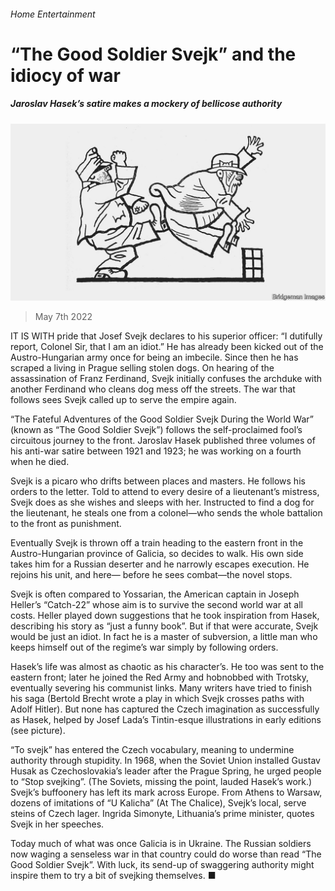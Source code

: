 ###### Home Entertainment

# “The Good Soldier Svejk” and the idiocy of war 

##### Jaroslav Hasek’s satire makes a mockery of bellicose authority 

![image](images/20220507_CUP004_0.jpg) 

> May 7th 2022 

IT IS WITH pride that Josef Svejk declares to his superior officer: “I dutifully report, Colonel Sir, that I am an idiot.” He has already been kicked out of the Austro-Hungarian army once for being an imbecile. Since then he has scraped a living in Prague selling stolen dogs. On hearing of the assassination of Franz Ferdinand, Svejk initially confuses the archduke with another Ferdinand who cleans dog mess off the streets. The war that follows sees Svejk called up to serve the empire again.

“The Fateful Adventures of the Good Soldier Svejk During the World War” (known as “The Good Soldier Svejk”) follows the self-proclaimed fool’s circuitous journey to the front. Jaroslav Hasek published three volumes of his anti-war satire between 1921 and 1923; he was working on a fourth when he died.


Svejk is a picaro who drifts between places and masters. He follows his orders to the letter. Told to attend to every desire of a lieutenant’s mistress, Svejk does as she wishes and sleeps with her. Instructed to find a dog for the lieutenant, he steals one from a colonel—who sends the whole battalion to the front as punishment.

Eventually Svejk is thrown off a train heading to the eastern front in the Austro-Hungarian province of Galicia, so decides to walk. His own side takes him for a Russian deserter and he narrowly escapes execution. He rejoins his unit, and here— before he sees combat—the novel stops.

Svejk is often compared to Yossarian, the American captain in Joseph Heller’s “Catch-22” whose aim is to survive the second world war at all costs. Heller played down suggestions that he took inspiration from Hasek, describing his story as “just a funny book”. But if that were accurate, Svejk would be just an idiot. In fact he is a master of subversion, a little man who keeps himself out of the regime’s war simply by following orders.

Hasek’s life was almost as chaotic as his character’s. He too was sent to the eastern front; later he joined the Red Army and hobnobbed with Trotsky, eventually severing his communist links. Many writers have tried to finish his saga (Bertold Brecht wrote a play in which Svejk crosses paths with Adolf Hitler). But none has captured the Czech imagination as successfully as Hasek, helped by Josef Lada’s Tintin-esque illustrations in early editions (see picture).

“To svejk” has entered the Czech vocabulary, meaning to undermine authority through stupidity. In 1968, when the Soviet Union installed Gustav Husak as Czechoslovakia’s leader after the Prague Spring, he urged people to “Stop svejking”. (The Soviets, missing the point, lauded Hasek’s work.) Svejk’s buffoonery has left its mark across Europe. From Athens to Warsaw, dozens of imitations of “U Kalicha” (At The Chalice), Svejk’s local, serve steins of Czech lager. Ingrida Simonyte, Lithuania’s prime minister, quotes Svejk in her speeches.

Today much of what was once Galicia is in Ukraine. The Russian soldiers now waging a senseless war in that country could do worse than read “The Good Soldier Svejk”. With luck, its send-up of swaggering authority might inspire them to try a bit of svejking themselves. ■

